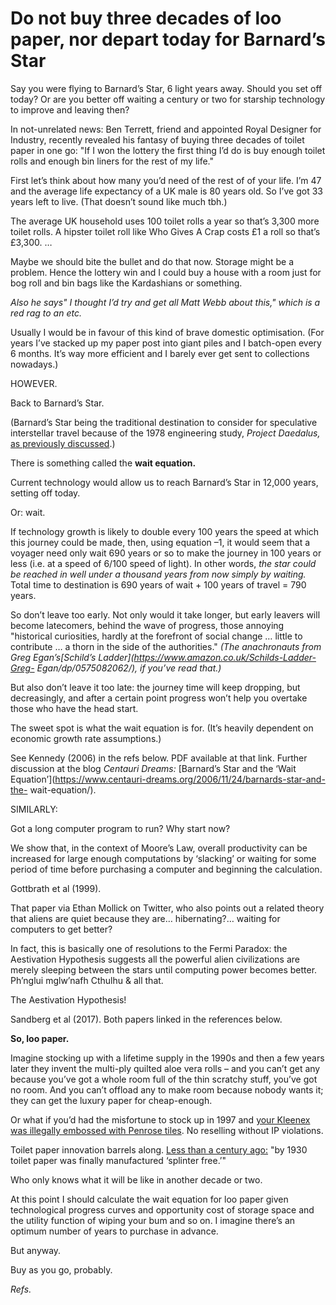 # Do not buy three decades of loo paper, nor depart today for Barnard’s Star

Say you were flying to Barnard’s Star, 6 light years away. Should you set off
today? Or are you better off waiting a century or two for starship technology
to improve and leaving then?

In not-unrelated news: Ben Terrett, friend and appointed Royal Designer for
Industry, recently revealed his fantasy of buying three decades of toilet
paper in one go: "If I won the lottery the first thing I’d do is buy enough
toilet rolls and enough bin liners for the rest of my life."

First let’s think about how many you’d need of the rest of of your life. I’m
47 and the average life expectancy of a UK male is 80 years old. So I’ve got
33 years left to live. (That doesn’t sound like much tbh.)

The average UK household uses 100 toilet rolls a year so that’s 3,300 more
toilet rolls. A hipster toilet roll like Who Gives A Crap costs £1 a roll so
that’s £3,300. …

Maybe we should bite the bullet and do that now. Storage might be a problem.
Hence the lottery win and I could buy a house with a room just for bog roll
and bin bags like the Kardashians or something.

_Also he says" I thought I’d try and get all Matt Webb about this," which is a
red rag to an etc._

Usually I would be in favour of this kind of brave domestic optimisation. (For
years I’ve stacked up my paper post into giant piles and I batch-open every 6
months. It’s way more efficient and I barely ever get sent to collections
nowadays.)

HOWEVER.

Back to Barnard’s Star.

(Barnard’s Star being the traditional destination to consider for speculative
interstellar travel because of the 1978 engineering study, _Project Daedalus,_
[as previously discussed](/home/2022/02/15/daedalus).)

There is something called the **wait equation.**

Current technology would allow us to reach Barnard’s Star in 12,000 years,
setting off today.

Or: wait.

If technology growth is likely to double every 100 years the speed at which
this journey could be made, then, using equation –1, it would seem that a
voyager need only wait 690 years or so to make the journey in 100 years or
less (i.e. at a speed of 6/100 speed of light). In other words, _the star
could be reached in well under a thousand years from now simply by waiting._
Total time to destination is 690 years of wait + 100 years of travel = 790
years.

So don’t leave too early. Not only would it take longer, but early leavers
will become latecomers, behind the wave of progress, those annoying
"historical curiosities, hardly at the forefront of social change … little to
contribute … a thorn in the side of the authorities." _(The anachronauts from
Greg Egan’s[Schild’s Ladder](https://www.amazon.co.uk/Schilds-Ladder-Greg-
Egan/dp/0575082062/), if you’ve read that.)_

But also don’t leave it too late: the journey time will keep dropping, but
decreasingly, and after a certain point progress won’t help you overtake those
who have the head start.

The sweet spot is what the wait equation is for. (It’s heavily dependent on
economic growth rate assumptions.)

See Kennedy (2006) in the refs below. PDF available at that link. Further
discussion at the blog _Centauri Dreams:_ [Barnard’s Star and the ‘Wait
Equation’](https://www.centauri-dreams.org/2006/11/24/barnards-star-and-the-
wait-equation/).

SIMILARLY:

Got a long computer program to run? Why start now?

We show that, in the context of Moore’s Law, overall productivity can be
increased for large enough computations by ‘slacking’ or waiting for some
period of time before purchasing a computer and beginning the calculation.

Gottbrath et al (1999).

That paper via Ethan Mollick on Twitter, who also points out a related theory
that aliens are quiet because they are… hibernating?… waiting for computers to
get better?

In fact, this is basically one of resolutions to the Fermi Paradox: the
Aestivation Hypothesis suggests all the powerful alien civilizations are
merely sleeping between the stars until computing power becomes better.
Ph’nglui mglw’nafh Cthulhu & all that.

The Aestivation Hypothesis!

Sandberg et al (2017). Both papers linked in the references below.

**So, loo paper.**

Imagine stocking up with a lifetime supply in the 1990s and then a few years
later they invent the multi-ply quilted aloe vera rolls – and you can’t get
any because you’ve got a whole room full of the thin scratchy stuff, you’ve
got no room. And you can’t offload any to make room because nobody wants it;
they can get the luxury paper for cheap-enough.

Or what if you’d had the misfortune to stock up in 1997 and [your Kleenex was
illegally embossed with Penrose tiles](/home/2022/05/26/filtered). No
reselling without IP violations.

Toilet paper innovation barrels along. [Less than a century
ago:](https://www.history.com/news/toilet-paper-hygiene-ancient-rome-china)
"by 1930 toilet paper was finally manufactured ‘splinter free.’"

Who only knows what it will be like in another decade or two.

At this point I should calculate the wait equation for loo paper given
technological progress curves and opportunity cost of storage space and the
utility function of wiping your bum and so on. I imagine there’s an optimum
number of years to purchase in advance.

But anyway.

Buy as you go, probably.

_Refs._
